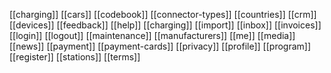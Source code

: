 [[charging]]
[[cars]]
[[codebook]]
[[connector-types]]
[[countries]]
[[crm]]
[[devices]]
[[feedback]]
[[help]]
[[charging]]
[[import]]
[[inbox]]
[[invoices]]
[[login]]
[[logout]]
[[maintenance]]
[[manufacturers]]
[[me]]
[[media]]
[[news]]
[[payment]]
[[payment-cards]]
[[privacy]]
[[profile]]
[[program]]
[[register]]
[[stations]]
[[terms]]

